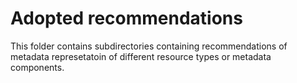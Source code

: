 # Adopted recommendations

This folder contains subdirectories containing recommendations of metadata represetatoin of different resource types or metadata components.